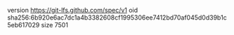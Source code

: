 version https://git-lfs.github.com/spec/v1
oid sha256:6b920e6ac7dc1a4b3382608cf1995306ee7412bd70af045d0d39b1c5eb617029
size 7501
